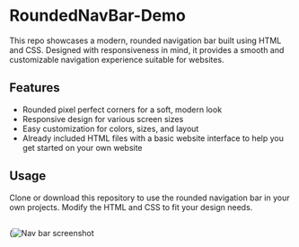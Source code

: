 # RoundedNavBar-Demo

This repo showcases a modern, rounded navigation bar built using HTML and CSS. Designed with responsiveness in mind, it provides a smooth and customizable navigation experience suitable for websites.

## Features
- Rounded pixel perfect corners for a soft, modern look
- Responsive design for various screen sizes
- Easy customization for colors, sizes, and layout
- Already included HTML files with a basic website interface to help you get started on your own website

## Usage
Clone or download this repository to use the rounded navigation bar in your own projects. Modify the HTML and CSS to fit your design needs.

##
(![Nav bar screenshot](https://github.com/user-attachments/assets/a42e865e-c514-436c-b92f-96ccbe78ef7a)
